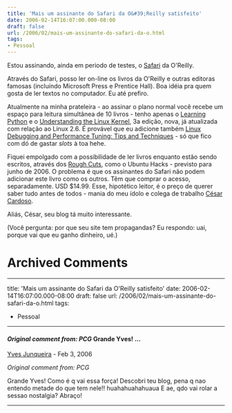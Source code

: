 ```yaml
---
title: 'Mais um assinante do Safari da O&#39;Reilly satisfeito'
date: 2006-02-14T16:07:00.000-08:00
draft: false
url: /2006/02/mais-um-assinante-do-safari-da-o.html
tags: 
- Pessoal
---
```


Estou assinando, ainda em periodo de testes, o [Safari](http://safari.oreilly.com/) da O'Reilly.  
  
Através do Safari, posso ler on-line os livros da O'Reilly e outras editoras famosas (incluíndo Microsoft Press e Prentice Hall). Boa idéia pra quem gosta de ler textos no computador. Eu até prefiro.  
  
Atualmente na minha prateleira - ao assinar o plano normal você recebe um espaço para leitura simultânea de 10 livros - tenho apenas o [Learning Python](http://safari.oreilly.com/?x=1&mode=section&sortKey=title&sortOrder=asc&view=&xmlid=0-596-00085-5&k=10&g=&catid=&s=1&b=1&f=1&t=1&c=1&u=1&r=&o=1&n=1&d=1&p=1&a=0&page=0) e o [Understanding the Linux Kernel](http://safari.oreilly.com/?x=1&mode=section&sortKey=title&sortOrder=asc&view=&xmlid=0596005652&k=10&g=&catid=&s=1&b=1&f=1&t=1&c=1&u=1&r=&o=1&n=1&d=1&p=1&a=0&page=0), 3a edição, nova, já atualizada com relação ao Linux 2.6. É provável que eu adicione também [Linux Debugging and Performance Tuning: Tips and Techniques](http://safari.oreilly.com/?x=1&mode=section&sortKey=title&sortOrder=asc&view=&xmlid=0131492470&k=10&g=&catid=&s=1&b=1&f=1&t=1&c=1&u=1&r=&o=1&n=1&d=1&p=1&a=0) - só que fico com dó de gastar _slots_ à toa hehe.  
  
Fiquei empolgado com a possibilidade de ler livros enquanto estão sendo escritos, através dos [Rough Cuts](http://safari.oreilly.com/?mode=roughcuts), como o Ubuntu Hacks - previsto para junho de 2006. O problema é que os assinantes do Safari não podem adicionar este livro como os outros. Têm que comprar o acesso, separadamente. USD $14.99. Esse, hipotético leitor, é o preço de querer saber tudo antes de todos - mania do meu ídolo e colega de trabalho [César Cardoso](http://www.zyakannazio.eti.br/fudeblog/).  
  
Aliás, César, seu blog tá muito interessante.  
  
  
  
(Você pergunta: por que seu site tem propagandas? Eu respondo: uai, porque vai que eu ganho dinheiro, ué.)
# Archived Comments
---
title: 'Mais um assinante do Safari da O&#39;Reilly satisfeito'
date: 2006-02-14T16:07:00.000-08:00
draft: false
url: /2006/02/mais-um-assinante-do-safari-da-o.html
tags: 
- Pessoal
---

#### _Original comment from: PCG_ Grande Yves! ...
[Yves Junqueira](https://www.blogger.com/profile/00104361785049371212 "noreply@blogger.com") - <time datetime="2006-02-14T16:18:00.000-08:00">Feb 3, 2006</time>

_Original comment from: PCG_  
  
Grande Yves! Como é q vai essa força! Descobri teu blog, pena q nao entendo metade do que tem nele!! huahahuahahuaua E ae, qdo vai rolar a sessao nostalgia? Abraço!
<hr />
